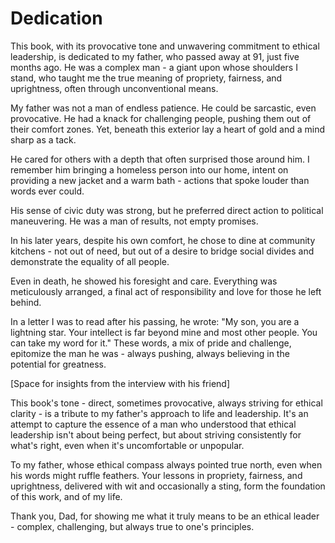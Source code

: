 # Dedication

This book, with its provocative tone and unwavering commitment to ethical leadership, is dedicated to my father, who passed away at 91, just five months ago. He was a complex man - a giant upon whose shoulders I stand, who taught me the true meaning of propriety, fairness, and uprightness, often through unconventional means.

My father was not a man of endless patience. He could be sarcastic, even provocative. He had a knack for challenging people, pushing them out of their comfort zones. Yet, beneath this exterior lay a heart of gold and a mind sharp as a tack.

He cared for others with a depth that often surprised those around him. I remember him bringing a homeless person into our home, intent on providing a new jacket and a warm bath - actions that spoke louder than words ever could.

His sense of civic duty was strong, but he preferred direct action to political maneuvering. He was a man of results, not empty promises.

In his later years, despite his own comfort, he chose to dine at community kitchens - not out of need, but out of a desire to bridge social divides and demonstrate the equality of all people.

Even in death, he showed his foresight and care. Everything was meticulously arranged, a final act of responsibility and love for those he left behind.

In a letter I was to read after his passing, he wrote: "My son, you are a lightning star. Your intellect is far beyond mine and most other people. You can take my word for it." These words, a mix of pride and challenge, epitomize the man he was - always pushing, always believing in the potential for greatness.

[Space for insights from the interview with his friend]

This book's tone - direct, sometimes provocative, always striving for ethical clarity - is a tribute to my father's approach to life and leadership. It's an attempt to capture the essence of a man who understood that ethical leadership isn't about being perfect, but about striving consistently for what's right, even when it's uncomfortable or unpopular.

To my father, whose ethical compass always pointed true north, even when his words might ruffle feathers. Your lessons in propriety, fairness, and uprightness, delivered with wit and occasionally a sting, form the foundation of this work, and of my life.

Thank you, Dad, for showing me what it truly means to be an ethical leader - complex, challenging, but always true to one's principles.